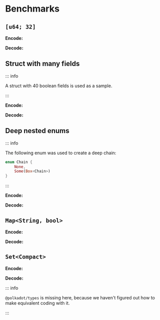 # Benchmarks

## `[u64; 32]`

**Encode:**

<BenchmarkReport report-key="array-u64-32.encode" />

**Decode:**

<BenchmarkReport report-key="array-u64-32.decode" />

## Struct with many fields

::: info

A struct with 40 boolean fields is used as a sample.

:::

**Encode:**

<BenchmarkReport report-key="struct.encode" />

**Decode:**

<BenchmarkReport report-key="struct.decode" />

## Deep nested enums

::: info

The following enum was used to create a deep chain:

```rust
enum Chain {
    None,
    Some(Box<Chain>)
}
```

:::

**Encode:**

<BenchmarkReport report-key="option-chain.encode" />

**Decode:**

<BenchmarkReport report-key="option-chain.decode" />

## `Map<String, bool>`

**Encode:**

<BenchmarkReport report-key="map-str-bool.encode" />

**Decode:**

<BenchmarkReport report-key="map-str-bool.decode" />

## `Set<Compact>`

**Encode:**

<BenchmarkReport report-key="set-compact.encode" />

**Decode:**

<BenchmarkReport report-key="set-compact.decode" />

::: info

`@polkadot/types` is missing here, because we haven't figured out how to make equivalent coding with it.

:::
